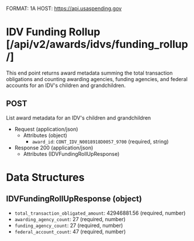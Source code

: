 FORMAT: 1A
HOST: https://api.usaspending.gov

# IDV Funding Rollup [/api/v2/awards/idvs/funding_rollup/]

This end point returns award metadata summing the total transaction obligations and counting awarding agencies, funding agencies, and federal accounts for an IDV's children and grandchildren.

## POST

List award metadata for an IDV's children and grandchildren

+ Request (application/json)
    + Attributes (object)
        + `award_id`: `CONT_IDV_N0018918D0057_9700` (required, string)
+ Response 200 (application/json)
    + Attributes (IDVFundingRollUpResponse)

# Data Structures

## IDVFundingRollUpResponse (object)
+ `total_transaction_obligated_amount`: 42946881.56 (required, number)
+ `awarding_agency_count`: 27 (required, number)
+ `funding_agency_count`: 27 (required, number)
+ `federal_account_count`: 47 (required, number)
